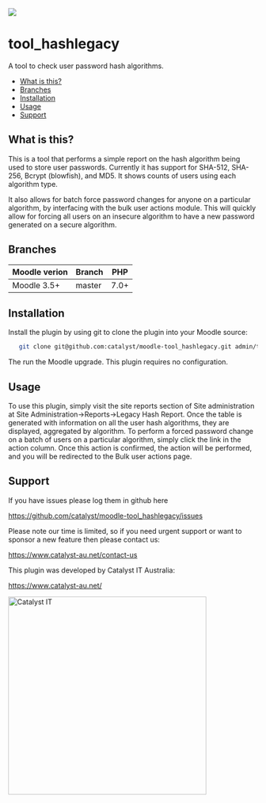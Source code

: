 <a href="https://travis-ci.org/catalyst/moodle-tool_hashlegacy">
<img src="https://travis-ci.org/catalyst/moodle-tool_hashlegacy.svg?branch=master">
</a>

# tool_hashlegacy

A tool to check user password hash algorithms.

* [What is this?](#what-is-this)
* [Branches](#branches)
* [Installation](#installation)
* [Usage](#usage)
* [Support](#support)

What is this?
-------------

This is a tool that performs a simple report on the hash algorithm being used to store user passwords. Currently it has support for SHA-512, SHA-256, Bcrypt (blowfish), and MD5. It shows counts of users using each algorithm type.

It also allows for batch force password changes for anyone on a particular algorithm, by interfacing with the bulk user actions module. This will quickly allow for forcing all users on an insecure algorithm to have a new password generated on a secure algorithm.

Branches
--------

| Moodle verion     | Branch      | PHP  |
| ----------------- | ----------- | ---- |
| Moodle 3.5+       | master      | 7.0+ |


Installation
------------

Install the plugin by using git to clone the plugin into your Moodle source:

```sh
   git clone git@github.com:catalyst/moodle-tool_hashlegacy.git admin/tool/hashlegacy
```

The run the Moodle upgrade.
This plugin requires no configuration.

Usage
-----

To use this plugin, simply visit the site reports section of Site administration at Site Administration->Reports->Legacy Hash Report.
Once the table is generated with information on all the user hash algorithms, they are displayed, aggregated by algorithm. To perform a
forced password change on a batch of users on a particular algorithm, simply click the link in the action column. Once this action is confirmed, the action will be performed, and you will be redirected to the Bulk user actions page.

Support
-------

If you have issues please log them in github here

https://github.com/catalyst/moodle-tool_hashlegacy/issues

Please note our time is limited, so if you need urgent support or want to sponsor a new feature then please contact us:

https://www.catalyst-au.net/contact-us

This plugin was developed by Catalyst IT Australia:

https://www.catalyst-au.net/

<img alt="Catalyst IT" src="https://cdn.rawgit.com/CatalystIT-AU/moodle-auth_saml2/master/pix/catalyst-logo.svg" width="400">
